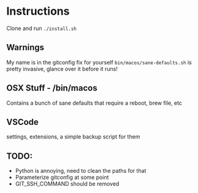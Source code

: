 # Instructions

Clone and run `./install.sh`


## Warnings

My name is in the gitconfig fix for yourself
`bin/macos/sane-defaults.sh` is pretty invasive, glance over it before it runs!


## OSX Stuff - /bin/macos

Contains a bunch of sane defaults that require a reboot, brew file, etc

## VSCode

settings, extensions, a simple backup script for them

## TODO:
* Python is annoying, need to clean the paths for that
* Parameterize gitconfig at some point
* GIT_SSH_COMMAND should be removed
